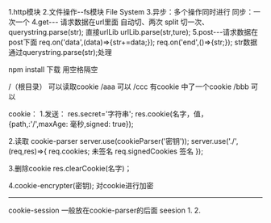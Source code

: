 1.http模块
2.文件操作--fs模块   File System
3.异步：多个操作同时进行
  同步：一次一个
4.get--- 请求数据在url里面
自动切、两次 split 
切一次、querystring.parse(str);
直接urlLib urlLib.parse(str,ture);
5.post---请求数据在post下面
req.on('data',(data)=>{str+=data;});
req.on('end',()=>{str;});
str数据通过querystring.parse(str);处理

npm install  下载 用空格隔空

/（根目录） 可以读取cookie
  /aaa 可以
    /ccc  有cookie  中了一个cookie
  /bbb 可以

  cookie：
  1.发送：
  res.secret='字符串';
  res.cookie(名字，值，{path,:'/',maxAge: 毫秒,signed: true});

  2.读取 cookie-parser
  server.use(cookieParser('密钥'));
  server.use('./',(req,res)=>{
    req.cookies;  未签名
    req.signedCookies  签名
  });

  3.删除cookie
res.clearCookie(名字)；

4.cookie-encrypter(密钥);  对cookie进行加密

----------------------------------------------------
cookie-session
一般放在cookie-parser的后面
seesion
1.
2.
